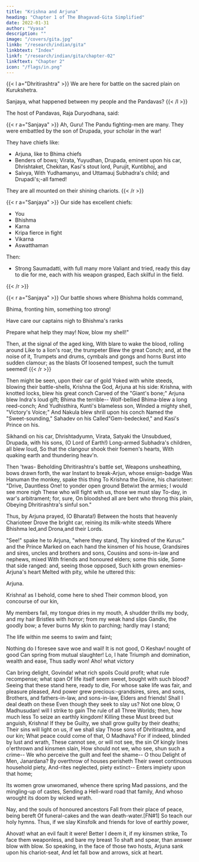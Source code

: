```yaml
---
title: "Krishna and Arjuna"
heading: "Chapter 1 of The Bhagavad-Gita Simplified"
date: 2022-01-31
author: "Vyasa"
description: ""
image: "/covers/gita.jpg"
linkb: "/research/indian/gita"
linkbtext: "Index"
linkf: "/research/indian/gita/chapter-02"
linkftext: "Chapter 2"
icon: "/flags/in.png"
---
```



<!-- The Song Celestial. or  -->


<!-- (From the Mahabharata)

Being a Discourse Between Arjuna, Prince of India, and the Supreme Being
Under the Form of Krishna

Translated from the Sanskrit Text by Sir Edwin Arnold, New York 1900

 -->



<!-- 
PREFACE

This famous and marvellous Sanskrit poem occurs as an episode of the Mahabharata, in the sixth--or "Bhishma"--Parva of the great Hindoo epic. It enjoys immense popularity and authority in India, where it is reckoned as one of the ``Five Jewels,"--pancharatnani--of Devanagiri literature. In plain but noble language it unfolds a philosophical system which remains to this day the prevailing Brahmanic belief, blending as it does the doctrines of Kapila, Patanjali, and the Vedas. So lofty are many of its declarations, so sublime its aspirations, so pure and tender its piety, that Schlegel, after his study of the poem, breaks forth into this outburst of delight and praise towards its unknown author: "Magistrorum reverentia a Brachmanis inter sanctissima pietatis officia refertur. Ergo te primum, Vates sanctissime, Numinisque hypopheta! quisquis tandem inter mortales dictus tu fueris, carminis bujus auctor,, cujus oraculis mens ad excelsa quaeque,quaeque,, aeterna atque divina, cum inenarraoih quddam delectatione rapitur-te primum, inquam, salvere jubeo, et vestigia tua semper adore." Lassen re-echoes this splendid tribute; and indeed, so striking are some of the moralities here inculcated, and so close the parallelism--ofttimes actually verbal-- between its teachings and those of the New Testament, that a controversy has arisen between Pandits and Missionaries on the point whether the author borrowed from Christian sources, or the Evangelists and Apostles from him.

This raises the question of its date, which cannot be positively settled. It must have been inlaid into the ancient epic at a period later than that of the original Mahabharata, but Mr Kasinath Telang has offered some fair arguments to prove it anterior to the Christian era. The weight of evidence, however, tends to place its composition at about the third century after Christ; and perhaps there are really echoes in this Brahmanic poem of the lessons of Galilee, and of the Syrian incarnation.

Its scene is the level country between the Jumna and the Sarsooti rivers-now Kurnul and Jheend. Its simple plot consists of a dialogue held by Prince Arjuna, the brother of King Yudhisthira, with Krishna, the Supreme Deity, wearing the disguise of a charioteer. A great battle is impending between the armies of the Kauravas and Pandavas, and this conversation is maintained in a war-chariot drawn up between the opposing hosts.

The poem has been turned into French by Burnouf, into Latin by Lassen, into Italian by Stanislav Gatti, into Greek by Galanos, and into English by Mr. Thomson and Mr Davies, the prose transcript of the last-named being truly beyond praise for its fidelity and clearness. Mr Telang has also published at Bombay a version in colloquial rhythm, eminently learned and intelligent, but not conveying the dignity or grace of the original. If I venture to offer a translation of the wonderful poem after so many superior scholars, it is in grateful recognition of the help derived from their labours, and because English literature would certainly be incomplete without possessing in popular form a poetical and philosophical work so dear to India.

There is little else to say which the "Song Celestial" does not explain for itself. The Sanskrit original is written in the Anushtubh metre, which cannot be successfully reproduced for Western ears. I have therefore cast it into our flexible blank verse, changing into lyrical measures where the text itself similarly breaks. For the most part, I believe the sense to be faithfully preserved in the following pages; but Schlegel himself had to say: "In reconditioribus me semper poetafoster mentem recte divinasse affirmare non ausim." Those who would read more upon the philosophy of the poem may find an admirable introduction in the volume of Mr Davies, printed by Messrs Trubner & Co.

EDWIN ARNOLD, C.S.I.
 -->


<!-- I. THE DISTRESS OF ARJUNA
II. THE BOOK OF DOCTRINES
III. VIRTUE IN WORK
IV. THE RELIGION OF KNOWLEDGE
V. RELIGION OF RENOUNCING WORKS
VI. RELIGION BY SELF-RESTRAINT
VII. RELIGION BY DISCERNMENT
VIII. RELIGION BY SERVICE OF THE SUPREME
IX. RELIGION BY THE KINGLY KNOWLEDGE AND THE KINGLY MYSTERY
X. RELIGION BY THE HEAVENLY PERFECTIONS
XI. THE MANIFESTING OF THE ONE AND MANIFOLD
XII. RELIGION OF FAITH
XIII. RELIGION BY SEPARATION OF MATTER AND SPIRIT
XIV. RELIGION BY SEPARATION FROM THE QUALITIES
XV. RELIGION BY ATTAINING THE SUPREME
XVI. THE SEPARATENESS OF THE DIVINE AND UNDIVINE
XVII. RELIGION BY THE THREEFOLD FAITH
XVIII. RELIGION BY DELIVERANCE AND RENUNCIATION -->


{{< l a="Dhritirashtra" >}}
We are here for battle on the sacred plain on Kurukshetra. 

Sanjaya, what happened between my people and the Pandavas?
{{< /l >}}

The host of Pandavas, Raja Duryodhana<!--  to Drona drew -->, said: 

{{< r a="Sanjaya" >}}
Ah, Guru! The Pandu fighting-men are many. They were embattled by the son of Drupada, your scholar in the war! 

They have chiefs like:
- Arjuna, like to Bhima chiefs
- Benders of bows; Virata, Yuyudhan, Drupada, eminent upon his car, Dhrishtaket, Chekitan, Kasi's stout lord,
Purujit, Kuntibhoj, and 
- Saivya, With Yudhamanyu, and Uttamauj Subhadra's child; and Drupadi's;-all famed!

They are all mounted on their shining chariots.
{{< /r >}}

{{< r a="Sanjaya" >}}
Our side has excellent chiefs:
- You
- Bhishma
- Karna
- Kripa fierce in fight
- Vikarna
- Aswatthaman

Then:
- Strong Saumadatti, with full many more Valiant and tried, ready this day to die for me, each with his weapon grasped,
Each skilful in the field. 

<!-- Weakest-meseems- -->
{{< /r >}}


{{< r a="Sanjaya" >}}
Our battle shows where Bhishma holds command,

Bhima, fronting him, something too strong!

Have care our captains nigh to Bhishma's ranks

Prepare what help they may! Now, blow my shell!"

Then, at the signal of the aged king,
With blare to wake the blood, rolling around
Like to a lion's roar, the trumpeter
Blew the great Conch; and, at the noise of it,
Trumpets and drums, cymbals and gongs and horns
Burst into sudden clamour; as the blasts
Of loosened tempest, such the tumult seemed!
{{< /r >}}


Then might be seen, upon their car of gold
Yoked with white steeds, blowing their battle-shells,
Krishna the God, Arjuna at his side:
Krishna, with knotted locks, blew his great conch
Carved of the "Giant's bone;" Arjuna blew
Indra's loud gift; Bhima the terrible--
Wolf-bellied Bhima-blew a long reed-conch;
And Yudhisthira, Kunti's blameless son,
Winded a mighty shell, "Victory's Voice;"
And Nakula blew shrill upon his conch
Named the "Sweet-sounding," Sahadev on his
Called"Gem-bedecked," and Kasi's Prince on his.

Sikhandi on his car, Dhrishtadyumn,
Virata, Satyaki the Unsubdued,
Drupada, with his sons, (O Lord of Earth!)
Long-armed Subhadra's children, all blew loud,
So that the clangour shook their foemen's hearts,
With quaking earth and thundering heav'n.

Then 'twas-
Beholding Dhritirashtra's battle set,
Weapons unsheathing, bows drawn forth, the war
Instant to break-Arjun, whose ensign-badge
Was Hanuman the monkey, spake this thing
To Krishna the Divine, his charioteer:
"Drive, Dauntless One! to yonder open ground
Betwixt the armies; I would see more nigh
These who will fight with us, those we must slay
To-day, in war's arbitrament; for, sure,
On bloodshed all are bent who throng this plain,
Obeying Dhritirashtra's sinful son."


Thus, by Arjuna prayed, (O Bharata!)
Between the hosts that heavenly Charioteer
Drove the bright car, reining its milk-white steeds
Where Bhishma led,and Drona,and their Lords.

"See!" spake he to Arjuna, "where they stand,
Thy kindred of the Kurus:" and the Prince
Marked on each hand the kinsmen of his house,
Grandsires and sires, uncles and brothers and sons,
Cousins and sons-in-law and nephews, mixed
With friends and honoured elders; some this side,
Some that side ranged: and, seeing those opposed,
Such kith grown enemies-Arjuna's heart
Melted with pity, while he uttered this:


Arjuna.

Krishna! as I behold, come here to shed
Their common blood, yon concourse of our kin,

My members fail, my tongue dries in my mouth,
A shudder thrills my body, and my hair
Bristles with horror; from my weak hand slips
Gandiv, the goodly bow; a fever burns
My skin to parching; hardly may I stand;

The life within me seems to swim and faint;

Nothing do I foresee save woe and wail!
It is not good, O Keshav! nought of good
Can spring from mutual slaughter! Lo, I hate
Triumph and domination, wealth and ease,
Thus sadly won! Aho! what victory

Can bring delight, Govinda! what rich spoils
Could profit; what rule recompense; what span
Of life itself seem sweet, bought with such blood?
Seeing that these stand here, ready to die,
For whose sake life was fair, and pleasure pleased,
And power grew precious:-grandsires, sires, and sons,
Brothers, and fathers-in-law, and sons-in-law,
Elders and friends! Shall I deal death on these
Even though they seek to slay us? Not one blow,
O Madhusudan! will I strike to gain
The rule of all Three Worlds; then, how much less
To seize an earthly kingdom! Killing these
Must breed but anguish, Krishna! If they be
Guilty, we shall grow guilty by their deaths;
Their sins will light on us, if we shall slay
Those sons of Dhritirashtra, and our kin;
What peace could come of that, O Madhava?
For if indeed, blinded by lust and wrath,
These cannot see, or will not see, the sin
Of kingly lines o'erthrown and kinsmen slain,
How should not we, who see, shun such a crime--
We who perceive the guilt and feel the shame--
O thou Delight of Men, Janardana?
By overthrow of houses perisheth
Their sweet continuous household piety,
And-rites neglected, piety extinct--
Enters impiety upon that home;

Its women grow unwomaned, whence there spring
Mad passions, and the mingling-up of castes,
Sending a Hell-ward road that family,
And whoso wrought its doom by wicked wrath.

Nay, and the souls of honoured ancestors
Fall from their place of peace, being bereft
Of funeral-cakes and the wan death-water.[FN#1]
So teach our holy hymns. Thus, if we slay
Kinsfolk and friends for love of earthly power,

Ahovat! what an evil fault it were!
Better I deem it, if my kinsmen strike,
To face them weaponless, and bare my breast
To shaft and spear, than answer blow with blow.
So speaking, in the face of those two hosts,
Arjuna sank upon his chariot-seat,
And let fall bow and arrows, sick at heart.
